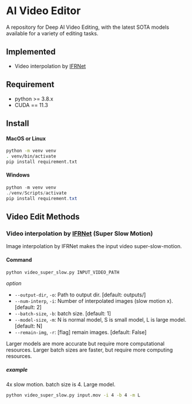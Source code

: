 # AI Video Editor
A repository for Deep AI Video Editing, with the latest SOTA models available for a variety of editing tasks.

## Implemented
- Video interpolation by [IFRNet](https://github.com/ltkong218/IFRNet)

## Requirement
- python >= 3.8.x
- CUDA == 11.3

## Install
#### MacOS or Linux
```bash
python -m venv venv
. venv/bin/activate
pip install requirement.txt
```
#### Windows
```powershell
python -m venv venv
./venv/Scripts/activate
pip install requirement.txt
```

## Video Edit Methods
### Video interpolation by [IFRNet](https://github.com/ltkong218/IFRNet) (Super Slow Motion)
Image interpolation by IFRNet makes the input video super-slow-motion.

#### Command
```bash
python video_super_slow.py INPUT_VIDEO_PATH
```
*option*
* `--output-dir`, `-o`: Path to output dir. [default: outputs/]
* `--num-interp`, `-i`: Number of interpolated images (slow motion x). [default: 2]
* `--batch-size`, `-b`: batch size. [default: 1]
* `--model-size`, `-m`: N is normal model, S is small model, L is large model. [default: N]
* `--remain-img`, `-r`: [flag] remain images. [default: False]

Larger models are more accurate but require more computational resources.
Larger batch sizes are faster, but require more computing resources.

##### example
4x slow motion. batch size is 4. Large model.
```bash
python video_super_slow.py input.mov -i 4 -b 4 -m L
```
